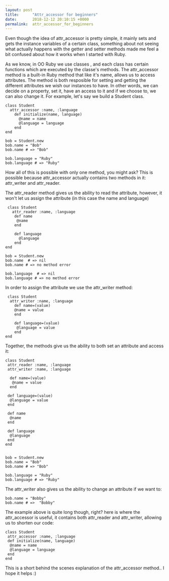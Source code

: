 ```yaml
---
layout: post
title:      "Attr_accessor for beginners"
date:       2018-12-12 20:10:15 +0000
permalink:  attr_accessor_for_beginners
---
```


Even though the idea of attr_accessor is pretty simple, it mainly sets and gets the instance variables of a certain class, something about not seeing what actually happens with the getter and setter methods made me feel a bit confused about how it works when I started with Ruby. 

As we know, in OO Ruby we use classes , and each class has certain functions which are executed by the classe's methods. 
The attr_accessor method is a built-in Ruby method that like it's name, allows us to access attributes. The method is  both resposible for setting and getting the different attributes we wish our instances to have. In other words, we can decide on a property, set it, have an access to it and if we choose to, we can also change it. 
For example,
let's say we build a Student class. 
```
class Student
  attr_accessor :name, :language
 	def initialize(name, language)
	  @name = name
	  @language = language
	end
end

bob = Student.new
bob.name = "Bob"
bob.name # => "Bob"

bob.language = "Ruby"
bob.language # => "Ruby"
```
How all of this is possible with only one method, you might ask?
This is possible because attr_accessor  actually contains two methods in it: 
attr_writer and attr_reader. 

The attr_reader method gives us the ability to read the attribute, however, it won't let us assign the attribute (in this case the name and language)

```
 class Student
   attr_reader :name, :language
	def name
	 @name 
	end

	def language
	  @language 
	end
end

bob = Student.new
bob.name  # => nil
bob.name # => no method error

bob.language  # => nil
bob.language # => no method error
```

In order to assign the attribute we use the attr_writer method:

```
 class Student
  attr_writer :name, :language
	def name=(value)
  	@name = value
	end

	def language=(value)
	 @language = value
	end
end
```


Together, the methods give us the ability to both set an attribute and access it:

```
class Student
 attr_reader :name, :language
 attr_writer :name, :language
	
  def name=(value)
   @name = value
  end

 def language=(value)
  @language = value
 end
 
 def name
  @name 
 end

 def language
  @language 
 end
end


bob = Student.new
bob.name = "Bob"
bob.name # => "Bob"

bob.language = "Ruby"
bob.language # => "Ruby"
```

The attr_writer also gives us the ability to change an attribute if we want to: 

```
bob.name = "Bobby"
bob.name # =>  "Bobby"
```

The example above is quite long though, right? 
here is where the attr_accessor is useful, it contains both attr_reader and attr_writer, allowing us to shorten our code: 

```
class Student
 attr_accessor :name, :language
 def initialize(name, language)
  @name = name
  @language = language
 end
end
```

This is a short behind the scenes explanation of the attr_accessor method.. 
I hope it helps :)



